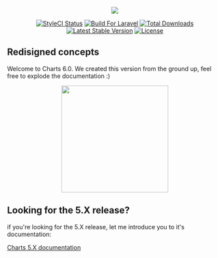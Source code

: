 <p align="center"><a href="https://erik.cat/projects"><img src="https://image.prntscr.com/image/FDJCr7ywShKMUlFitEc_Ww.png"></a></p>
<p align="center">
<a href="https://styleci.io/repos/69124179"><img src="https://styleci.io/repos/69124179/shield?branch=master&style=flat" alt="StyleCI Status"></a>
<a href="https://styleci.io/repos/69124179"><img src="https://img.shields.io/badge/Built_for-Laravel-orange.svg" alt="Build For Laravel"></a>
<a href="https://packagist.org/packages/consoletvs/charts"><img src="https://poser.pugx.org/consoletvs/charts/d/total.svg" alt="Total Downloads"></a>
<a href="https://packagist.org/packages/consoletvs/charts"><img src="https://poser.pugx.org/consoletvs/charts/v/stable.svg" alt="Latest Stable Version"></a>
<a href="https://packagist.org/packages/consoletvs/charts"><img src="https://poser.pugx.org/consoletvs/charts/license.svg" alt="License"></a>
</p>

## Redisigned concepts

Welcome to Charts 6.0. We created this version from the ground up, feel free to explode the documentation :)

<p align="center"><a href="https://erik.cat/projects"><img height="250" src="https://i.imgur.com/F0PDyYE.png"></a></p>

## Looking for the 5.X release?

if you're looking for the 5.X release, let me introduce you to it's documentation:

[Charts 5.X documentation](https://github.com/ConsoleTVs/Charts/tree/5.4.0/docs/5)
